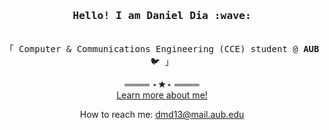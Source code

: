 <h3 align="center"><samp>Hello! I am Daniel Dia :wave:</samp></h3>
<p align="center"><br>
  <samp>
    「 Computer & Communications Engineering (CCE) student @ <b>AUB</b> 🐦 」<br>
  </samp>
</p>
  <p align="center">
    ════ ⋆★⋆ ════<br>
    <a href="https://kibalchish47.github.io/">Learn more about me!</a>
  </p>
  <p align="center">
    How to reach me: <a href="dmd13@mail.aub.edu">dmd13@mail.aub.edu</a>
  </p>
</samp>
